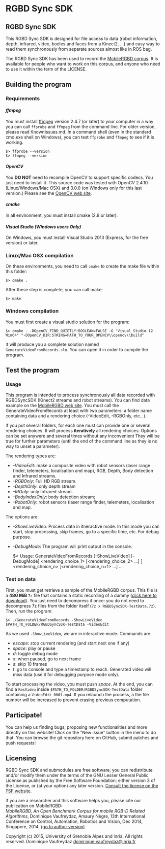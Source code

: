 # RGBD Sync SDK

## RGBD Sync SDK

This RGBD Sync SDK is designed for file access to data (robot information, depth, infrared, video, bodies and faces from a Kinect2, ...) and easy way to read them synchronously
from separate sources almost like in ROS bag. 

The RGBD Sync SDK has been used to record the [MobileRGBD corpus](http://MobileRGBD.inrialpes.fr/). It is available for people who want
to work on this corpus, and anyone who need to use it within the term of the LICENSE.

## Building the program

### Requirements

#### *ffmpeg*

You must install [ffmpeg](https://www.ffmpeg.org/) version 2.4.7 (or later) to your computer in a way you can call `ffprobe` and `ffmpeg` from
the command line. For older version, please read KnownIssues.md.
In a command shell (even in the standard cmd.exe shell on Windows), you can test `ffprobe` and `ffmpeg` to see if it is working.

    $> ffprobe --version  
    $> ffmpeg --version

#### *OpenCV*

You **DO NOT** need to recompile OpenCV to support specific codecs. You just need to install it. This source code
was tested with OpenCV 2.4.10 (Linux/Windows/Mac OSX) and 3.0.0 (on Windows only for this last version.) Please see the [OpenCV web site](http://opencv.org).

#### *cmake*

In all environment, you must install cmake (2.8 or later).

#### *Visual Studio (Windows users Only)*

On Windows, you must install Visual Studio 2013 (Express, for the free version) or later.

### Linux/Mac OSX compilation

On these environments, you need to call `cmake` to create the make file within this folder:

    $> cmake .

After these step is complete, you can call make:

    $> make

### Windows compilation

You must first create a visual studio solution for the program:

    $> cmake . -DOpenCV_FIND_QUIETLY:BOOLEAN=FALSE -G "Visual Studio 12 Win64" "-DOpenCV_DIR:STRING=PATH_TO_YOUR_OPENCV\\opencv\\build"

It will produce you a complete solution named `GenerateVideoFromRecords.sln`. You can open it in order to compile the program.

## Test the program

### Usage

This program is intended to process synchronously all data recorded with RGBDSyncSDK (Kinect2 streams and robot streams). You can find data example on the [MobileRGBD web site](http://MobileRGBD.inrialpes.fr).
You must call the GenerateVideoFromRecords at least with two parameters: a folder name containing data and a rendering choice (-VideoEdit, -RGBOnly, etc...).

If you put several folders, for each one must can provide one or several rendering choices.
It will process **iteratively** all rendering choices. Options can be set anywere
 and several times without any inconvenient
They will be true for further parameters (until the end of the command line as they is no way to unset a parameter).

The rendering types are:
+ *-VideoEdit*: make a composite video with robot sensors (laser range finder, telemeters, localisation and map), RGB, Depth, Body detection and Infrared streams.
+ *-RGBOnly*: Full HD RGB stream.
+ *-DepthOnly*: only depth stream
+ *-IROnly*: only Infrared stream.
+ *-BodyIndexOnly*: body detection stream;
+ *-RobotOnly*: robot sensors (laser range finder, telemeters, localisation and map.

The options are:
+ *-ShowLiveVideo*: Process data in itneractive mode. In this mode you can start, stop processing, skip frames, go to a specific time, etc. For debug purpose.
+ *-DebugMode*: The program will print output in the console. 

    $> Usage: GenerateVideoFromRecords [-ShowLiveVideo] [-DebugMode] <folder1> <rendering_choice_1> [<rendering_choice_2> ...] [<folder2> <rendering_choice_n> [<rendering_choice_n+1> ...] ...
    
### Test on data

First, you must get retrieve a sample of the MobileRGBD corpus. This file is a **480 MiB** `7z` file that contains a static recording of a dummy ([click here to download](http://mobilergbd.inrialpes.fr/RGBDSyncSDK-TestData.7z)).
You just need to decompress it once: you do not need to decompress 7z files from the folder itself (`7z x RGBDSyncSDK-TestData.7z`). Then, run the program:

    $> ./GenerateVideoFromRecords -ShowLiveVideo $PATH_TO_FOLDER/RGBDSyncSDK-TestData -VideoEdit

As we used `-ShowLiveVideo`, we are in interactive mode. Commands are:
- _escape_: stop current rendering (and start next one if any)
- _space_:  play or pause
- _d_: toggle debug mode
- _x_: when paused, go to next frame
- _s_: skip 10 frames
- _t_: go to console and type a timestamp to reach. Generated video will miss data (use it for debugging purpose mode only).

To start processing the video, you must push _space_.
At the end, you can find a `ResVideo` inside `$PATH_TO_FOLDER/RGBDSyncSDK-TestData` folder containing a `VideoEdit_0001.mp4`. If you relaunch the process, a the file number will be increased to prevent erasing previous computation.
  
## Participate!

You can help us finding bugs, proposing new functionalities and more directly on this website! Click on the "New issue" button in the menu to do that.
You can browse the git repository here on GitHub, submit patches and push requests!

## Licensing

RGBD Sync SDK and submodules are free software; you can redistribute and/or modify them under the terms of the GNU Lesser General Public License as published by the Free Software Foundation; either version 3 of the License, or (at your option) any later version.
[Consult the license on the FSF website](http://www.gnu.org/licenses/lgpl-3.0.txt).

If you are a researcher and this software helps you, please cite our publication on MobileRGBD:  
*MobileRGBD, An Open Benchmark Corpus for mobile RGB-D Related Algorithms*, Dominique Vaufreydaz, Amaury N&egrave;gre,
13th International Conference on Control, Automation, Robotics and Vision, Dec 2014, Singapore, 2014. [(go to author version)](https://hal.inria.fr/hal-01095667)

Copyright (c) 2015, University of Grenoble Alpes and Inria, All rights reserved.
Dominique Vaufreydaz <dominique.vaufreydaz@inria.fr> 

